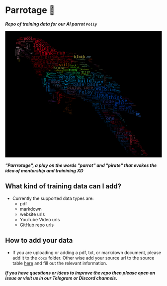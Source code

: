 # Parrotage 🦜

***Repo of training data for our AI parrot `Polly`***

![](./parrot_new.png)

***"Parrrotage", a play on the words "parrot" and "pirate" that evokes the idea of mentorship and trainining XD***

## What kind of training data can I add?

- Currently the supported data types are:
  - pdf
  - markdown
  - website urls
  - YouTube Video urls
  - GitHub repo urls

## How to add your data

- If you are uploading or adding a pdf, txt, or markdown document, please add it to the `docs` folder. Other wise add your source url to the source table [here](/sources_table/sources.md) and fill out the relevant information. 


***If you have questions or ideas to improve the repo then please open an issue or visit us in our Telegram or Discord channels.***